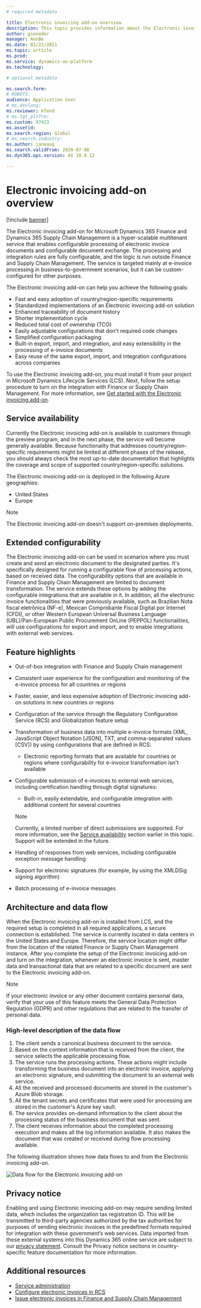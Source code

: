 ```yaml
---
# required metadata

title: Electronic invoicing add-on overview
description: This topic provides information about the Electronic invoicing add-on in Microsoft Dynamics 365 Finance and Dynamics 365 Supply Chain Management.
author: gionoder
manager: AnnBe
ms.date: 01/22/2021
ms.topic: article
ms.prod: 
ms.service: dynamics-ax-platform
ms.technology: 

# optional metadata

ms.search.form: 
# ROBOTS: 
audience: Application User
# ms.devlang: 
ms.reviewer: kfend
# ms.tgt_pltfrm: 
ms.custom: 97423
ms.assetid: 
ms.search.region: Global
# ms.search.industry: 
ms.author: janeaug
ms.search.validFrom: 2020-07-08
ms.dyn365.ops.version: AX 10.0.12

---
```


# Electronic invoicing add-on overview

[!include [banner](../includes/banner.md)]

The Electronic invoicing add-on for Microsoft Dynamics 365 Finance and Dynamics 365 Supply Chain Management is a hyper-scalable multitenant service that enables configurable processing of electronic invoice documents and configurable document exchange. The processing and integration rules are fully configurable, and the logic is run outside Finance and Supply Chain Management. The service is targeted mainly at e-invoice processing in business-to-government scenarios, but it can be custom-configured for other purposes.

The Electronic invoicing add-on can help you achieve the following goals:

- Fast and easy adoption of country/region-specific requirements
- Standardized implementations of an Electronic invoicing add-on solution
- Enhanced traceability of document history
- Shorter implementation cycle
- Reduced total cost of ownership (TCO)
- Easily adjustable configurations that don't required code changes
- Simplified configuration packaging
- Built-in export, import, and integration, and easy extensibility in the processing of e-invoice documents
- Easy reuse of the same export, import, and integration configurations across companies

To use the Electronic invoicing add-on, you must install it from your project in Microsoft Dynamics Lifecycle Services (LCS). Next, follow the setup procedure to turn on the integration with Finance or Supply Chain Management. For more information, see [Get started with the Electronic invoicing add-on](e-invoicing-get-started.md).

## <a name="availability"></a>Service availability

Currently the Electronic invoicing add-on is available to customers through the preview program, and in the next phase, the service will become generally available. Because functionality that addresses country/region-specific requirements might be limited at different phases of the release, you should always check the most up-to-date documentation that highlights the coverage and scope of supported country/region-specific solutions.

The Electronic invoicing add-on is deployed in the following Azure geographies:

- United States
- Europe

> [!NOTE]
> The Electronic invoicing add-on doesn't support on-premises deployments.

## Extended configurability

The Electronic invoicing add-on can be used in scenarios where you must create and send an electronic document to the designated parties. It's specifically designed for running a configurable flow of processing actions, based on received data. The configurability options that are available in Finance and Supply Chain Management are limited to document transformation. The service extends these options by adding the configurable integrations that are available in it. In addition, all the electronic invoice functionalities that were previously available, such as Brazilian Nota fiscal eletrônica (NF-e), Mexican Comprobante Fiscal Digital por Internet (CFDI), or other Western European Universal Business Language (UBL)/Pan-European Public Procurement OnLine (PEPPOL) functionalities, will use configurations for export and import, and to enable integrations with external web services.

## Feature highlights

- Out-of-box integration with Finance and Supply Chain management
- Consistent user experience for the configuration and monitoring of the e-invoice process for all countries or regions
- Faster, easier, and less expensive adoption of Electronic invoicing add-on solutions in new countries or regions
- Configuration of the service through the Regulatory Configuration Service (RCS) and Globalization feature setup
- Transformation of business data into multiple e-invoice formats (XML, JavaScript Object Notation \[JSON\], TXT, and comma-separated values \[CSV\]) by using configurations that are defined in RCS:

    - Electronic reporting formats that are available for countries or regions where configurability for e-invoice transformation isn't available

- Configurable submission of e-invoices to external web services, including certification handling through digital signatures:

    - Built-in, easily extendable, and configurable integration with additional content for several countries

    > [!NOTE]
    > Currently, a limited number of direct submissions are supported. For more information, see the [Service availability](#availability) section earlier in this topic. Support will be extended in the future.

- Handling of responses from web services, including configurable exception message handling
- Support for electronic signatures (for example, by using the XMLDSig signing algorithm)
- Batch processing of e-invoice messages

## Architecture and data flow

When the Electronic invoicing add-on is installed from LCS, and the required setup is completed in all required applications, a secure connection is established. The service is currently located in data centers in the United States and Europe. Therefore, the service location might differ from the location of the related Finance or Supply Chain Management instance. After you complete the setup of the Electronic invoicing add-on and turn on the integration, whenever an electronic invoice is sent, master data and transactional data that are related to a specific document are sent to the Electronic invoicing add-on.

> [!NOTE]
> If your electronic invoice or any other document contains personal data, verify that your use of this feature meets the General Data Protection Regulation (GDPR) and other regulations that are related to the transfer of personal data.

### High-level description of the data flow

1. The client sends a canonical business document to the service.
2. Based on the context information that is received from the client, the service selects the applicable processing flow.
3. The service runs the processing actions. These actions might include transforming the business document into an electronic invoice, applying an electronic signature, and submitting the document to an external web service.
4. All the received and processed documents are stored in the customer's Azure Blob storage.
5. All the tenant secrets and certificates that were used for processing are stored in the customer's Azure key vault.
6. The service provides on-demand information to the client about the processing status of the business document that was sent.
7. The client receives information about the completed processing execution and makes all the log information available. It also makes the document that was created or received during flow processing available.

The following illustration shows how data flows to and from the Electronic invoicing add-on.

![Data flow for the Electronic invoicing add-on](media/e-invoicing-service-data-flow-diagram-overview.png)

## Privacy notice
Enabling and using Electronic invoicing add-on may require sending limited data, which includes the organization tax registration ID. This will be transmitted to third-party agencies authorized by the tax authorities for purposes of sending electronic invoices in the predefined formats required for integration with these government’s web services. Data imported from these external systems into this Dynamics 365 online service are subject to our [privacy statement](https://go.microsoft.com/fwlink/?LinkId=512132). Consult the Privacy notice sections in country-specific feature documentation for more information.

## Additional resources
- [Service administration](e-invoicing-service-administration.md)
- [Configure electronic invoices in RCS](e-invoicing-configuration-rcs.md)
- [Issue electronic invoices in Finance and Supply Chain Management](e-invoicing-issuing-electronic-invoices-finance-supply-chain-management.md)
